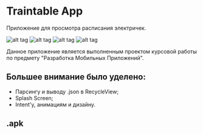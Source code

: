 # Traintable App
Приложение для просмотра расписания электричек.

![alt tag](https://sun9-67.userapi.com/s/v1/ig2/-w1atirYsZ8VDzGB6XY12zCrmdPOk_ojvrRQQrzfLk-FdPxDD0Qw-76miEop1yyYmilhM7NdRRlYS1Z33nYc-Syy.jpg?size=150x325&quality=96&type=album "Splash Screen") ![alt tag](https://sun9-50.userapi.com/s/v1/ig2/d1a3pWPM_QiiDNrteaXK6Z1JFMF48LeJ-e_yr1oFKYfaC8Px9FqVLpNOf-VCiiXcMj1b4PdUiloepHHhzSNWrS-F.jpg?size=150x325&quality=96&type=album "Main Screen Empty") ![alt tag](https://sun9-75.userapi.com/s/v1/ig2/MtKChKA9mAl31WfGfRGEx6oxWHjrHO2LSv4Nq94twih38sRtpCL16UHUZhrW8q5eHulS5fI8BrNsOn2VD31HDS4R.jpg?size=150x325&quality=96&type=album "Choose Screen") ![alt tag](https://sun9-59.userapi.com/s/v1/ig2/G1Jl-HpuZ3g8-SAZ8AbZ2pHm7mKVlRJkLE7q4Kub4SuhMCZhcuSfd0Thrq2shV1pcHfuFcwBZ8DXsD5xfl2TAQmR.jpg?size=150x325&quality=96&type=album "Main Screen Error")

Данное приложение является выполненным проектом курсовой работы по предмету "Разработка Мобильных Приложений".

## Большее внимание было уделено: ##
+ Парсингу и выводу .json в RecycleView;
+ Splash Screen;
+ Intent'у, анимациям и дизайну.

## .apk ##
